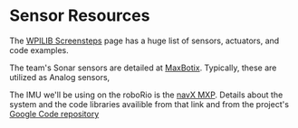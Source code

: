 # Sensor Resources

The [WPILIB Screensteps](http://wpilib.screenstepslive.com/s/4485/m/13809) page has a huge list of sensors, actuators, and code examples. 


The team's Sonar sensors are detailed at [MaxBotix](http://www.maxbotix.com/Ultrasonic_Sensors/MB1003.htm). Typically, these are utilized as Analog sensors, 

The IMU we'll be using on the roboRio is the [navX MXP](http://www.kauailabs.com/store/index.php?route=product/product&product_id=56). 
Details about the system and the code libraries availible from that link and from the project's [Google Code repository](https://code.google.com/p/navx-mxp/?redir=1)


